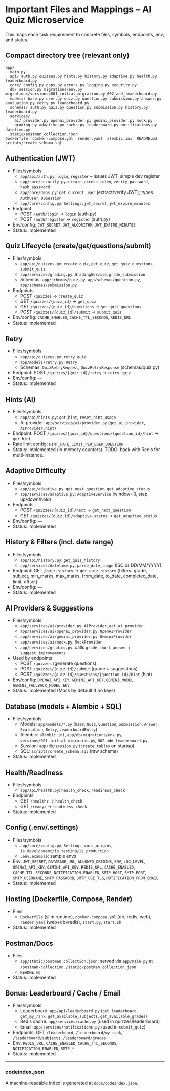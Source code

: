 # Important Files and Mappings – AI Quiz Microservice

This maps each task requirement to concrete files, symbols, endpoints, env, and status.

## Compact directory tree (relevant only)
```
app/
  main.py
  api/ auth.py quizzes.py hints.py history.py adaptive.py health.py leaderboard.py
  core/ config.py deps.py errors.py logging.py security.py
  db/ session.py migrations/env.py migrations/versions/001_initial_migration.py 002_add_leaderboard.py
  models/ base.py user.py quiz.py question.py submission.py answer.py evaluation.py retry.py leaderboard.py
  schemas/ auth.py quiz.py question.py submission.py history.py leaderboard.py
  services/
    ai/ provider.py openai_provider.py gemini_provider.py mock.py
    grading.py adaptive.py cache.py leaderboard.py notifications.py datetime.py
  static/postman_collection.json
Dockerfile  docker-compose.yml  render.yaml  alembic.ini  README.md  scripts/create_schema.sql
```

## Authentication (JWT)
- Files/symbols
  - `app/api/auth.py`: `login`, `register` – issues JWT, simple dev register
  - `app/core/security.py`: `create_access_token`, `verify_password`, `hash_password`
  - `app/core/deps.py`: `get_current_user` (extract/verify JWT); types `AuthUser`, `DBSession`
  - `app/core/config.py`: `Settings.jwt_secret`, `jwt_expire_minutes`
- Endpoint
  - POST `/auth/login` → `login` (auth.py)
  - POST `/auth/register` → `register` (auth.py)
- Env/config: `JWT_SECRET`, `JWT_ALGORITHM`, `JWT_EXPIRE_MINUTES`
- Status: implemented

## Quiz Lifecycle (create/get/questions/submit)
- Files/symbols
  - `app/api/quizzes.py`: `create_quiz`, `get_quiz`, `get_quiz_questions`, `submit_quiz`
  - `app/services/grading.py`: `GradingService.grade_submission`
  - Schemas: `app/schemas/quiz.py`, `app/schemas/question.py`, `app/schemas/submission.py`
- Endpoints
  - POST `/quizzes` → `create_quiz`
  - GET `/quizzes/{quiz_id}` → `get_quiz`
  - GET `/quizzes/{quiz_id}/questions` → `get_quiz_questions`
  - POST `/quizzes/{quiz_id}/submit` → `submit_quiz`
- Env/config: `CACHE_ENABLED`, `CACHE_TTL_SECONDS`, `REDIS_URL`
- Status: implemented

## Retry
- Files/symbols
  - `app/api/quizzes.py`: `retry_quiz`
  - `app/models/retry.py`: `Retry`
  - Schemas: `QuizRetryRequest`, `QuizRetryResponse` (schemas/quiz.py)
- Endpoint: POST `/quizzes/{quiz_id}/retry` → `retry_quiz`
- Env/config: —
- Status: implemented

## Hints (AI)
- Files/symbols
  - `app/api/hints.py`: `get_hint`, `reset_hint_usage`
  - AI provider: `app/services/ai/provider.py` (`get_ai_provider`, `AIProvider.hint`)
- Endpoint: POST `/quizzes/{quiz_id}/questions/{question_id}/hint` → `get_hint`
- Rate limit config: `HINT_RATE_LIMIT_PER_USER_QUESTION`
- Status: implemented (in‑memory counters). TODO: back with Redis for multi‑instance.

## Adaptive Difficulty
- Files/symbols
  - `app/api/adaptive.py`: `get_next_question`, `get_adaptive_status`
  - `app/services/adaptive.py`: `AdaptiveService` (window=3, step up/down/hold)
- Endpoints
  - POST `/quizzes/{quiz_id}/next` → `get_next_question`
  - GET `/quizzes/{quiz_id}/adaptive-status` → `get_adaptive_status`
- Env/config: —
- Status: implemented

## History & Filters (incl. date range)
- Files/symbols
  - `app/api/history.py`: `get_quiz_history`
  - `app/services/datetime.py`: `parse_date_range` (ISO or DD/MM/YYYY)
- Endpoint: GET `/quiz-history` → `get_quiz_history` (filters: grade, subject, min_marks, max_marks, from_date, to_date, completed_date, limit, offset)
- Env/config: —
- Status: implemented

## AI Providers & Suggestions
- Files/symbols
  - `app/services/ai/provider.py`: `AIProvider`, `get_ai_provider`
  - `app/services/ai/openai_provider.py`: `OpenAIProvider`
  - `app/services/ai/gemini_provider.py`: `GeminiProvider`
  - `app/services/ai/mock.py`: `MockProvider`
  - `app/services/grading.py`: calls `grade_short_answer` + `suggest_improvements`
- Used by endpoints
  - POST `/quizzes` (generate questions)
  - POST `/quizzes/{quiz_id}/submit` (grade + suggestions)
  - POST `/quizzes/{quiz_id}/questions/{question_id}/hint` (hint)
- Env/config: `OPENAI_API_KEY`, `GEMINI_API_KEY`, `GEMINI_MODEL`, `GEMINI_FALLBACK_MODEL`, `ENV`
- Status: implemented (Mock by default if no keys)

## Database (models + Alembic + SQL)
- Files/symbols
  - Models: `app/models/*.py` (`User`, `Quiz`, `Question`, `Submission`, `Answer`, `Evaluation`, `Retry`, `LeaderboardEntry`)
  - Alembic: `alembic.ini`, `app/db/migrations/env.py`, `versions/001_initial_migration.py`, `002_add_leaderboard.py`
  - Session: `app/db/session.py` (`create_tables` on startup)
  - SQL: `scripts/create_schema.sql` (raw schema)
- Status: implemented

## Health/Readiness
- Files/symbols
  - `app/api/health.py`: `health_check`, `readiness_check`
- Endpoints
  - GET `/healthz` → `health_check`
  - GET `/readyz` → `readiness_check`
- Status: implemented

## Config (.env/.settings)
- Files/symbols
  - `app/core/config.py`: `Settings`, `cors_origins`, `is_development/is_testing/is_production`
  - `.env.example`: sample envs
- Env: `JWT_SECRET`, `DATABASE_URL`, `ALLOWED_ORIGINS`, `ENV`, `LOG_LEVEL`, `OPENAI_API_KEY`, `GEMINI_API_KEY`, `REDIS_URL`, `CACHE_ENABLED`, `CACHE_TTL_SECONDS`, `NOTIFICATION_ENABLED`, `SMTP_HOST`, `SMTP_PORT`, `SMTP_USERNAME`, `SMTP_PASSWORD`, `SMTP_USE_TLS`, `NOTIFICATION_FROM_EMAIL`
- Status: implemented

## Hosting (Dockerfile, Compose, Render)
- Files
  - `Dockerfile` (slim runtime), `docker-compose.yml` (db, redis, web), `render.yaml` (web+db+redis), `start.py`, `start.sh`
- Status: implemented

## Postman/Docs
- Files
  - `app/static/postman_collection.json`; served via `app/main.py` at `/postman-collection`, `/static/postman_collection.json`
  - `README.md`
- Status: implemented

## Bonus: Leaderboard / Cache / Email
- Files/symbols
  - Leaderboard: `app/api/leaderboard.py` (`get_leaderboard`, `get_my_rank`, `get_available_subjects`, `get_available_grades`)
  - Redis cache: `app/services/cache.py` (used in quizzes/leaderboard)
  - Email: `app/services/notifications.py` (used in `submit_quiz`)
- Endpoints: GET `/leaderboard`, `/leaderboard/my-rank`, `/leaderboard/subjects`, `/leaderboard/grades`
- Env: `REDIS_URL`, `CACHE_ENABLED`, `CACHE_TTL_SECONDS`, `NOTIFICATION_ENABLED`, `SMTP_*`
- Status: implemented

---

### codeindex.json
A machine-readable index is generated at `docs/codeindex.json`.
